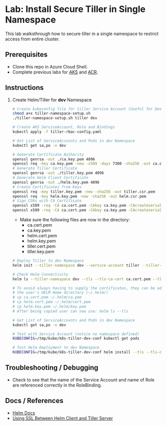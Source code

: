 # Lab: Install Secure Tiller in Single Namespace

This lab walksthrough how to secure tiller in a single namespace to restrict access from entire cluster.

## Prerequisites

* Clone this repo in Azure Cloud Shell.
* Complete previous labs for [AKS](../../create-aks-cluster/README.md) and [ACR](../../build-application/README.md).

## Instructions

1. Create Helm/Tiller for **dev** Namespace

    ```bash
    # Create kubeconfig file for tiller Service Account (Useful for DevOps)
    chmod a+x tiller-namespace-setup.sh
    ./tiller-namespace-setup.sh tiller dev

    # Create AKS ServiceAccount, Role and Bindings
    kubectl apply -f tiller-rbac-config.yaml

    # Get List of ServiceAccounts and Pods in dev Namespace
    kubectl get sa,po -n dev

    # Generate Certificate Authority
    openssl genrsa -out ./ca.key.pem 4096
    openssl req -key ca.key.pem -new -x509 -days 7300 -sha256 -out ca.cert.pem -extensions v3_ca -config openssl-with-ca.cnf
    # Generate Tiller Certificate
    openssl genrsa -out ./tiller.key.pem 4096
    # Generate Helm Client Certificate
    openssl genrsa -out ./helm.key.pem 4096
    # Create Certificates from Keys
    openssl req -key tiller.key.pem -new -sha256 -out tiller.csr.pem
    openssl req -key helm.key.pem -new -sha256 -out helm.csr.pem
    # Sign CSRs with CA Certificate
    openssl x509 -req -CA ca.cert.pem -CAkey ca.key.pem -CAcreateserial -in tiller.csr.pem -out tiller.cert.pem -days 365
    openssl x509 -req -CA ca.cert.pem -CAkey ca.key.pem -CAcreateserial -in helm.csr.pem -out helm.cert.pem  -days 365
    ```
    * Make sure the following files are now in the directory:
        * ca.cert.pem
        * ca.key.pem
        * helm.cert.pem
        * helm.key.pem
        * tiller.cert.pem
        * tiller.key.pem

    ```bash
    # Deploy Tiller to dev Namespace
    helm init --tiller-namespace dev --service-account tiller --tiller-tls --tiller-tls-cert ./tiller.cert.pem --tiller-tls-key ./tiller.key.pem --tiller-tls-verify --tls-ca-cert ca.cert.pem

    # Check Helm Connectivity
    helm ls --tiller-namespace dev --tls --tls-ca-cert ca.cert.pem --tls-cert helm.cert.pem --tls-key helm.key.pem

    # To avoid always having to supply the certificates, they can be added to
    # the user's HELM Home directory (~/.helm/)
    # cp ca.cert.pem ~/.helm/ca.pem
    # cp helm.cert.pem ~/.helm/cert.pem
    # cp helm.key.pem ~/.helm/key.pem
    # After being copied user can now use: helm ls --tls

    # Get List of ServiceAccounts and Pods in dev Namespace
    kubectl get sa,po -n dev

    # Test with Service Account (notice no namespace defined)
    KUBECONFIG=/tmp/kube/k8s-tiller-dev-conf kubectl get pods

    # Test Helm Deployment to dev Namespace
    KUBECONFIG=/tmp/kube/k8s-tiller-dev-conf helm install --tls --tls-ca-cert ca.cert.pem --tls-cert helm.cert.pem --tls-key helm.key.pem --namespace dev stable/mysql --tiller-namespace dev
    ```

## Troubleshooting / Debugging

* Check to see that the name of the Service Account and name of Role are referenced correctly in the RoleBinding.

## Docs / References

* [Helm Docs](https://docs.helm.sh)
* [Using SSL Between Helm Client and Tiller Server](https://docs.helm.sh/using_helm/#using-ssl-between-helm-and-tiller)